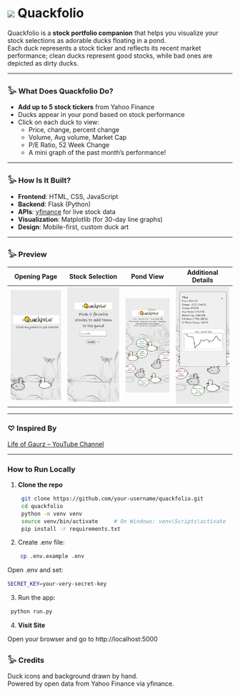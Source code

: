 <h1>
  <img src="https://www.thiings.co/_next/image?url=https%3A%2F%2Flftz25oez4aqbxpq.public.blob.vercel-storage.com%2Fimage-Jx48f8Wr7UdZla7hCMTfodBv61PiKB.png&w=2048&q=75" width="100"/>
  Quackfolio
</h1>



Quackfolio is a **stock portfolio companion** that helps you visualize your stock selections as adorable ducks floating in a pond.  
Each duck represents a stock ticker and reflects its recent market performance; clean ducks represent good stocks, while bad ones are depicted as dirty ducks.

---

### 𓅭 What Does Quackfolio Do?

- **Add up to 5 stock tickers** from Yahoo Finance
- Ducks appear in your pond based on stock performance
- Click on each duck to view:
  - Price, change, percent change
  - Volume, Avg volume, Market Cap
  - P/E Ratio, 52 Week Change
  - A mini graph of the past month’s performance!

---

### 𓅭 How Is It Built?

- **Frontend**: HTML, CSS, JavaScript  
- **Backend**: Flask (Python)
- **APIs**: [yfinance](https://pypi.org/project/yfinance/) for live stock data  
- **Visualization**: Matplotlib (for 30-day line graphs)  
- **Design**: Mobile-first, custom duck art

---

### 𓅭 Preview
| Opening Page | Stock Selection | Pond View | Additional Details |
|--------------|------------------|-----------|---------------------|
| <img src="app/static/images/preview1.png" width="200"/> | <img src="app/static/images/preview2.png" width="200"/> | <img src="app/static/images/preview3.png" width="200"/> | <img src="app/static/images/preview4.png" width="200"/> |



---

### ♡ Inspired By

[Life of Gaurz – YouTube Channel](https://www.youtube.com/@lifeofgaurz/featured)

---

### How to Run Locally

1. **Clone the repo**
   ```bash
    git clone https://github.com/your-username/quackfolio.git
    cd quackfolio
    python -m venv venv
    source venv/bin/activate     # On Windows: venv\Scripts\activate 
    pip install -r requirements.txt
    ```

2. Create .env file:
  ```bash
      cp .env.example .env
  ```
Open .env and set:
  ```bash
  SECRET_KEY=your-very-secret-key
  
  ```
3. Run the app:

  ```bash
   python run.py
  ```

4. **Visit Site**

  Open your browser and go to http://localhost:5000


### 𓅭 Credits  
Duck icons and background drawn by hand.  
Powered by open data from Yahoo Finance via yfinance.


